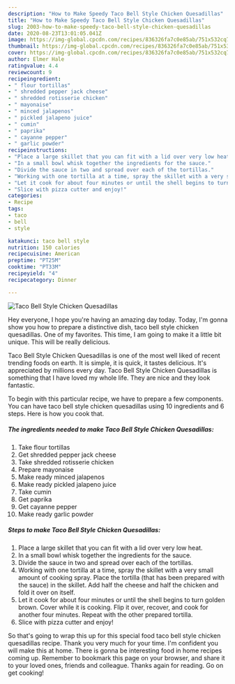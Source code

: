 ```yaml
---
description: "How to Make Speedy Taco Bell Style Chicken Quesadillas"
title: "How to Make Speedy Taco Bell Style Chicken Quesadillas"
slug: 2003-how-to-make-speedy-taco-bell-style-chicken-quesadillas
date: 2020-08-23T13:01:05.041Z
image: https://img-global.cpcdn.com/recipes/836326fa7c0e85ab/751x532cq70/taco-bell-style-chicken-quesadillas-recipe-main-photo.jpg
thumbnail: https://img-global.cpcdn.com/recipes/836326fa7c0e85ab/751x532cq70/taco-bell-style-chicken-quesadillas-recipe-main-photo.jpg
cover: https://img-global.cpcdn.com/recipes/836326fa7c0e85ab/751x532cq70/taco-bell-style-chicken-quesadillas-recipe-main-photo.jpg
author: Elmer Hale
ratingvalue: 4.4
reviewcount: 9
recipeingredient:
- " flour tortillas"
- " shredded pepper jack cheese"
- " shredded rotisserie chicken"
- " mayonaise"
- " minced jalapenos"
- " pickled jalapeno juice"
- " cumin"
- " paprika"
- " cayanne pepper"
- " garlic powder"
recipeinstructions:
- "Place a large skillet that you can fit with a lid over very low heat."
- "In a small bowl whisk together the ingredients for the sauce."
- "Divide the sauce in two and spread over each of the tortillas."
- "Working with one tortilla at a time, spray the skillet with a very small amount of cooking spray. Place the tortilla (that has been prepared with the sauce) in the skillet. Add half the cheese and half the chicken and fold it over on itself."
- "Let it cook for about four minutes or until the shell begins to turn golden brown. Cover while it is cooking. Flip it over, recover, and cook for another four minutes. Repeat with the other prepared tortilla."
- "Slice with pizza cutter and enjoy!"
categories:
- Recipe
tags:
- taco
- bell
- style

katakunci: taco bell style 
nutrition: 150 calories
recipecuisine: American
preptime: "PT25M"
cooktime: "PT33M"
recipeyield: "4"
recipecategory: Dinner

---
```



![Taco Bell Style Chicken Quesadillas](https://img-global.cpcdn.com/recipes/836326fa7c0e85ab/751x532cq70/taco-bell-style-chicken-quesadillas-recipe-main-photo.jpg)

Hey everyone, I hope you're having an amazing day today. Today, I'm gonna show you how to prepare a distinctive dish, taco bell style chicken quesadillas. One of my favorites. This time, I am going to make it a little bit unique. This will be really delicious.

Taco Bell Style Chicken Quesadillas is one of the most well liked of recent trending foods on earth. It is simple, it is quick, it tastes delicious. It's appreciated by millions every day. Taco Bell Style Chicken Quesadillas is something that I have loved my whole life. They are nice and they look fantastic.




To begin with this particular recipe, we have to prepare a few components. You can have taco bell style chicken quesadillas using 10 ingredients and 6 steps. Here is how you cook that.

<!--inarticleads1-->

##### The ingredients needed to make Taco Bell Style Chicken Quesadillas:

1. Take  flour tortillas
1. Get  shredded pepper jack cheese
1. Take  shredded rotisserie chicken
1. Prepare  mayonaise
1. Make ready  minced jalapenos
1. Make ready  pickled jalapeno juice
1. Take  cumin
1. Get  paprika
1. Get  cayanne pepper
1. Make ready  garlic powder




<!--inarticleads2-->

##### Steps to make Taco Bell Style Chicken Quesadillas:

1. Place a large skillet that you can fit with a lid over very low heat.
1. In a small bowl whisk together the ingredients for the sauce.
1. Divide the sauce in two and spread over each of the tortillas.
1. Working with one tortilla at a time, spray the skillet with a very small amount of cooking spray. Place the tortilla (that has been prepared with the sauce) in the skillet. Add half the cheese and half the chicken and fold it over on itself.
1. Let it cook for about four minutes or until the shell begins to turn golden brown. Cover while it is cooking. Flip it over, recover, and cook for another four minutes. Repeat with the other prepared tortilla.
1. Slice with pizza cutter and enjoy!




So that's going to wrap this up for this special food taco bell style chicken quesadillas recipe. Thank you very much for your time. I'm confident you will make this at home. There is gonna be interesting food in home recipes coming up. Remember to bookmark this page on your browser, and share it to your loved ones, friends and colleague. Thanks again for reading. Go on get cooking!
